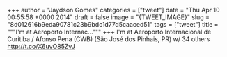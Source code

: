 
+++
author = "Jaydson Gomes"
categories = ["tweet"]
date = "Thu Apr 10 00:55:58 +0000 2014"
draft = false
image = "{TWEET_IMAGE}"
slug = "8d012616b9eda90781c23b9bdc1d77d5caaced51"
tags = ["tweet"]
title = """I'm at Aeroporto Internac..."""
+++
I'm at Aeroporto Internacional de Curitiba / Afonso Pena (CWB) (São José dos Pinhais, PR) w/ 34 others http://t.co/X6uvO85ZvJ
